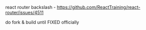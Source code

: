 react router backslash - https://github.com/ReactTraining/react-router/issues/4511

  do fork & build until FIXED officially